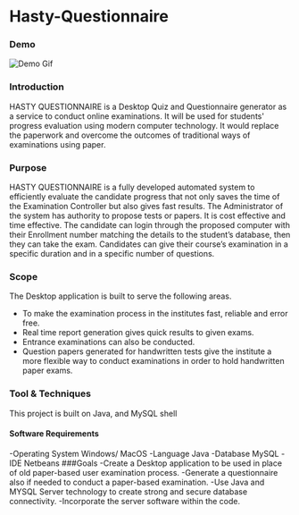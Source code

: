 # Hasty-Questionnaire
### Demo
![Demo Gif](demo.gif)
### Introduction
HASTY QUESTIONNAIRE is a Desktop Quiz and Questionnaire generator as a service to conduct online examinations. It will be used for students' progress evaluation using modern computer technology. It would replace the paperwork and overcome the outcomes of traditional ways of examinations using paper.
### Purpose
HASTY QUESTIONNAIRE is a fully developed automated system to efficiently evaluate the candidate progress that not only saves the time of the Examination Controller but also gives fast results. 
The Administrator of the system has authority to propose tests or papers. It is cost effective and time effective. The candidate can login through the proposed computer with their Enrollment number matching the details to the student’s database, then they can take the exam. 
Candidates can give their course’s examination in a specific duration and in a specific number of questions.
### Scope
The Desktop application is built to serve the following areas.
- To make the examination process in the institutes fast, reliable and error free.
- Real time report generation gives quick results to given exams. 
-	Entrance examinations can also be conducted.
- Question papers generated for handwritten tests give the institute a more flexible way to conduct examinations in order to hold handwritten paper exams.

### Tool & Techniques
This project is built on Java, and MySQL shell
#### Software Requirements
-Operating System	Windows/ MacOS
-Language	Java
-Database	MySQL
-IDE	Netbeans
###Goals
-Create a Desktop application to be used in place of old paper-based user examination process.
-Generate a questionnaire also if needed to conduct a paper-based examination.
-Use Java and MYSQL Server technology to create strong and secure database connectivity.
-Incorporate the server software within the code.


